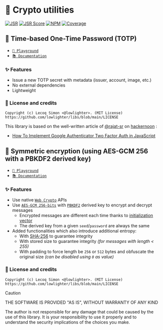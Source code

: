 # 🧮 Crypto utilities

[![JSR](https://jsr.io/badges/@libs/crypto)](https://jsr.io/@libs/crypto) [![JSR Score](https://jsr.io/badges/@libs/crypto/score)](https://jsr.io/@libs/crypto) [![NPM](https://img.shields.io/npm/v/@lowlighter%2Fcrypto?logo=npm&labelColor=cb0000&color=183e4e)](https://www.npmjs.com/package/@lowlighter/crypto) [![Coverage](https://libs-coverage.lecoq.io/crypto/badge.svg)](https://libs-coverage.lecoq.io/crypto)

## 🔑 Time-based One-Time Password (TOTP)

- [`🦕 Playground`](https://libs.lecoq.io/crypto/totp)
- [`📚 Documentation`](https://jsr.io/@libs/crypto/doc/totp/~)

### ✨ Features

- Issue a new TOTP secret with metadata (issuer, account, image, etc.)
- No external dependencies
- Lightweight

### 📜 License and credits

```
Copyright (c) Lecoq Simon <@lowlighter>. (MIT License)
https://github.com/lowlighter/libs/blob/main/LICENSE
```

This library is based on the well-written article of [@rajat-sr](https://github.com/rajat-sr) on [hackernoon](https://hackernoon.com) :

- [How To Implement Google Authenticator Two Factor Auth in JavaScript](https://hackernoon.com/how-to-implement-google-authenticator-two-factor-auth-in-javascript-091wy3vh3)

## 🔐 Symmetric encryption (using AES-GCM 256 with a PBKDF2 derived key)

- [`🦕 Playground`](https://libs.lecoq.io/crypto/encryption)
- [`📚 Documentation`](https://jsr.io/@libs/crypto/doc/encryption/~)

### ✨ Features

- Use native [`Web Crypto`](https://developer.mozilla.org/en-US/docs/Web/API/Web_Crypto_API) APIs
- Use [`AES-GCM 256-bits`](https://en.wikipedia.org/wiki/Galois/Counter_Mode) with [`PBKDF2`](https://en.wikipedia.org/wiki/PBKDF2) derived key to encrypt and decrypt messages
  - Encrypted messages are different each time thanks to [initialization vector](https://en.wikipedia.org/wiki/Initialization_vector)
  - The derived key from a given `seed`/`password` are always the same
- Added functionalities which also introduce additional entropy:
  - With [SHA-256](https://en.wikipedia.org/wiki/SHA-2) to guarantee integrity
  - With stored size to guarantee integrity _(for messages with length < 255)_
  - With padding to force length be `256` or `512` bytes and obfuscate the original size _(can be disabled using `0` as value)_

### 📜 License and credits

```
Copyright (c) Lecoq Simon <@lowlighter>. (MIT License)
https://github.com/lowlighter/libs/blob/main/LICENSE
```

> [!CAUTION]
>
> THE SOFTWARE IS PROVIDED "AS IS", WITHOUT WARRANTY OF ANY KIND
>
> The author is not responsible for any damage that could be caused by the use of this library. It is your responsibility to use it properly and to understand the security implications of the choices you make.
